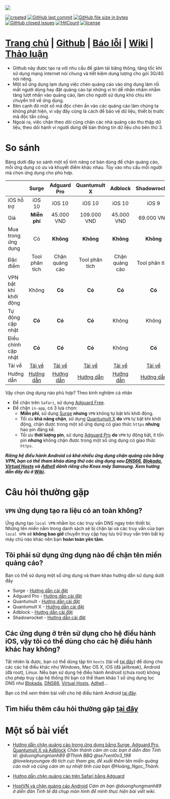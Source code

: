 ![](https://raw.githubusercontent.com/bigdargon/hostsVN/gh-pages/logo.png)

[![created](https://img.shields.io/badge/created-02%20jul%202018-brightgreen.svg?style=flat-square)](https://bigdargon.github.io/hostsVN/) [![GitHub last commit](https://img.shields.io/github/last-commit/bigdargon/hostsVN/master.svg?style=flat-square)](https://github.com/bigdargon/hostsVN/commits/master) [![GitHub file size in bytes](https://img.shields.io/github/size/bigdargon/hostsVN/hosts.svg?style=flat-square)](https://github.com/bigdargon/hostsVN/raw/master/hosts) [![GitHub closed issues](https://img.shields.io/github/issues-closed-raw/bigdargon/hostsVN.svg?style=flat-square)](https://github.com/bigdargon/hostsVN/issues?q=is%3Aissue+is%3Aclosed) [![HitCount](http://hits.dwyl.io/bigdargon/hostsVN.svg)](https://github.com/bigdargon/hostsVN) [![license](https://img.shields.io/github/license/bigdargon/hostsVN.svg?style=flat-square)](https://github.com/bigdargon/hostsVN/blob/master/LICENSE)

# **[Trang chủ](https://bigdargon.github.io/hostsVN) | [Github](https://github.com/bigdargon/hostsVN) | [Báo lỗi](https://github.com/bigdargon/hostsVN/issues) | [Wiki](https://github.com/bigdargon/hostsVN/wiki) | [Thảo luận](https://discord.gg/AaXNZJS)**

* Github này được tạo ra với nhu cầu để giảm tải băng thông, tăng tốc khi sử dụng mạng internet nói chung và tiết kiệm dung lượng cho gói 3G/4G nói riêng.
* Một số ứng dụng lạm dụng việc chèn quảng cáo vào ứng dụng làm rối mắt người dùng hay đặt quảng cáo tại những vị trí dễ nhấn nhầm nhằm tăng lượt nhấn vào quảng cáo, làm cho người sử dụng khó chịu khi chuyển trở về ứng dụng.
* Bên cạnh đó một số mã độc chèn ẩn vào các quảng cáo làm chúng ta không phát hiện, vì vậy đây cũng là cách để bảo vệ dữ liệu, thiết bị trước mã độc tấn công.
* Ngoài ra, việc chặn theo dõi cũng chặn các nhà quảng cáo thu thập dữ liệu, theo dõi hành vi người dùng để bán thông tin dữ liệu cho bên thứ 3.

# So sánh

Bảng dưới đây so sánh một số tính năng cơ bản dùng để chặn quảng cáo, mỗi ứng dụng có ưu và khuyết điểm khác nhau. Tùy vào nhu cầu mỗi người mà chọn ứng dụng cho phù hợp.

|   |**Surge**|**Adguard Pro**|**Quantumult X**|**Adblock**|**Shadowrocket**|
|:-|:-:|:-:|:-:|:-:|:-:|
|iOS hỗ trợ|iOS 10|iOS 10|iOS 10|iOS 10|iOS 9|
|Giá|**Miễn phí**|45.000 VND|109.000 VND|45.000 VND|69.000 VND|
|Mua trong ứng dụng|Có|**Không**|**Không**|**Không**|**Không**|
|Đặc điểm|Tool phân tích|Chặn quảng cáo|Tool phân tích|Chặn quảng cáo|Tool phân tích|
|VPN bật khi khởi động|Không|**Có**|**Có**|**Có**|**Có**|
|Tự động cập nhật|**Có**|**Có**|**Có**|Không|Không|
|Điều chỉnh cập nhật|**Có**|**Có**|**Có**|Không|**Có**|
|Tải về|[Tải về](https://itunes.apple.com/app/surge-3/id1442620678?mt=8)|[Tải về](https://itunes.apple.com/app/apple-store/id1126386264?mt=8)|[Tải về](https://itunes.apple.com/app/quantumult-x/id1443988620?mt=8)|[Tải về](https://itunes.apple.com/app/adblock/id691121579?mt=8)|[Tải về](https://itunes.apple.com/app/shadowrocket/id932747118?mt=8)|
|Hướng dẫn|[Hướng dẫn](https://github.com/bigdargon/hostsVN/wiki/Surge)|[Hướng dẫn](https://github.com/bigdargon/hostsVN/wiki/Adguard-Pro)|[Hướng dẫn](https://github.com/bigdargon/hostsVN/wiki/Quantumult-X)|[Hướng dẫn](https://github.com/bigdargon/hostsVN/wiki/Adblock)|[Hướng dẫn](https://github.com/bigdargon/hostsVN/wiki/Shadowrocket)|

Vậy chọn ứng dụng nào phù hợp? Theo kinh nghiệm cá nhân
- Để chặn trên `Safari`, sử dụng [Adguard Free](https://github.com/bigdargon/hostsVN/wiki/Adguard).
- Để chặn `in-app`, có 3 lựa chọn:
  * **Miễn phí**, sử dụng [Surge](https://github.com/bigdargon/hostsVN/wiki/Surge) **nhưng** `VPN` không tự bật khi khởi động.
  * Tối ưu **khả năng chặn**, sử dụng [Quantumult X](https://github.com/bigdargon/hostsVN/wiki/Quantumult-X) **do** `VPN` tự bật khi khởi động, chặn được trong một số ứng dụng có giao thức `https` **nhưng** hao pin đáng kể.
  * Tối ưu **thời lượng pin**, sử dụng [Adguard Pro](https://github.com/bigdargon/hostsVN/wiki/Adguard-Pro) **do** `VPN` tự động bật, ít tốn pin **nhưng** không chặn được trong một số ứng dụng có giao thức `https`.

**_Riêng hệ điều hành Android có khá nhiều ứng dụng chặn quảng cáo bằng VPN, bạn có thể tham khảo dùng thử các ứng dụng sau [DNS66](https://github.com/bigdargon/hostsVN/wiki/Android#dns66), [Blokada](https://github.com/bigdargon/hostsVN/wiki/Android#blokada), [Virtual Hosts](https://github.com/bigdargon/hostsVN/wiki/Android#virtual-hosts) và [Adhell](https://github.com/bigdargon/hostsVN/wiki/Android#adhell) dành riêng cho Knox máy Samsung. Xem hướng dẫn đầy đủ ở [Wiki](https://github.com/bigdargon/hostsVN/wiki/Android)_.**

# Câu hỏi thường gặp

## `VPN` ứng dụng tạo ra liệu có an toàn không?

Ứng dụng tạo `local VPN` nhằm lọc các truy vấn DNS ngay trên thiết bị. Những tên miền nằm trong danh sách sẽ bị chặn lại và các truy vấn của bạn `local VPN` sẽ **không bao giờ** chuyển truy cập hay lưu trữ truy vấn trên bất kỳ máy chủ nào khác nên bạn **hoàn toàn yên tâm**.

## Tôi phải sử dụng ứng dụng nào để chặn tên miền quảng cáo?

Bạn có thể sử dụng một số ứng dụng và tham khảo hướng dẫn sử dụng dưới đây

* Surge - [Hướng dẫn cài đặt](https://github.com/bigdargon/hostsVN/wiki/Surge)
* Adguard Pro - [Hướng dẫn cài đặt](https://github.com/bigdargon/hostsVN/wiki/Adguard-Pro)
* Quantumult - [Hướng dẫn cài đặt](https://github.com/bigdargon/hostsVN/wiki/Quantumult)
* Quantumult X - [Hướng dẫn cài đặt](https://github.com/bigdargon/hostsVN/wiki/Quantumult-X)
* Adblock - [Hướng dẫn cài đặt](https://github.com/bigdargon/hostsVN/wiki/Adblock)
* Shadowrocket - [Hướng dẫn cài đặt](https://github.com/bigdargon/hostsVN/wiki/Shadowrocket)

## Các ứng dụng ở trên sử dụng cho hệ điều hành iOS, vậy tôi có thể dùng cho các hệ điều hành khác hay không?

Tất nhiên là được, bạn có thể dùng tập tin `hosts` (tải về [tại đây](https://raw.githubusercontent.com/bigdargon/hostsVN/master/hosts)) để dùng cho các các hệ điều khác như Windows, Mac OS X, iOS (đã jailbreak), Android (đã root), Linux. Nếu bạn sử dụng hệ điều hành Android (chưa root) không cho phép truy cập hệ thống thì bạn có thể tham khảo 1 số ứng dụng lọc DNS như [Blokada](https://blokada.org/#download), [DNS66](https://f-droid.org/packages/org.jak_linux.dns66/), [Virtual Hosts](https://play.google.com/store/apps/details?id=com.github.xfalcon.vhosts), [Adhell](https://github.com/bigdargon/hostsVN/wiki/Android#adhell)...

Bạn có thể xem thêm bài viết cho hệ điều hành Android [tại đây](https://github.com/bigdargon/hostsVN/wiki/Android).

## Tìm hiểu thêm câu hỏi thường gặp [tại đây](https://github.com/bigdargon/hostsVN/wiki/FAQ)

# Một số bài viết

* [Hướng dẫn chặn quảng cáo trong ứng dụng bằng Surge, Adguard Pro, Quantumult X và Adblock](https://tinhte.vn/threads/2844988/) _Chân thành cám ơn các bạn ở diễn đàn Tinh tế: @duonghungmanh89 @Thịnh BBQ @se7venl0v3_198 @loveleeyoungae đã tích cực tham gia, đề xuất thêm tên miền quảng cáo mới và cũng cám ơn sự nhiệt tình của bạn @Hoàng_Ngọc_Thành._

* [Hướng dẫn chặn quảng cáo trên Safari bằng Adguard](https://tinhte.vn/threads/2871474/)

* [HostVN và chặn quảng cáo Android](https://tinhte.vn/threads/2873705/) _Cám ơn bạn @duonghungmanh89 ở diễn đàn Tinh tế đã chụp màn hình để mình thực hiện bài viết wiki._
